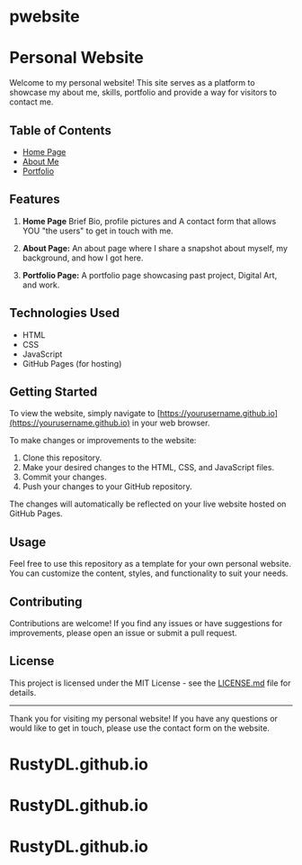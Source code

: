 # pwebsite
# Personal Website

Welcome to my personal website! This site serves as a platform to showcase my about me, skills, portfolio and provide a way for visitors to contact me.

## Table of Contents

- [Home Page](#home-page)
- [About Me](#about-me)
- [Portfolio](#portfolio)

## Features

1. **Home Page** Brief Bio, profile pictures and A contact form that allows YOU "the users" to get in touch with me.

2. **About Page:** An about page where I share a snapshot about myself, my background, and how I got here.

3. **Portfolio Page:** A portfolio page showcasing past project, Digital Art, and work.

## Technologies Used

- HTML
- CSS
- JavaScript
- GitHub Pages (for hosting)

## Getting Started

To view the website, simply navigate to [https://yourusername.github.io](https://yourusername.github.io) in your web browser.

To make changes or improvements to the website:

1. Clone this repository.
2. Make your desired changes to the HTML, CSS, and JavaScript files.
3. Commit your changes.
4. Push your changes to your GitHub repository.

The changes will automatically be reflected on your live website hosted on GitHub Pages.

## Usage

Feel free to use this repository as a template for your own personal website. You can customize the content, styles, and functionality to suit your needs.

## Contributing

Contributions are welcome! If you find any issues or have suggestions for improvements, please open an issue or submit a pull request.

## License

This project is licensed under the MIT License - see the [LICENSE.md](LICENSE.md) file for details.

---

Thank you for visiting my personal website! If you have any questions or would like to get in touch, please use the contact form on the website.
# RustyDL.github.io
# RustyDL.github.io
# RustyDL.github.io

